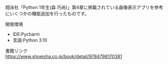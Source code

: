 翔泳社「Python 1年生(森 巧尚)」第4章に掲載されている画像表示アプリを参考にいくつかの機能追加を行ったものです。

開発環境<br>
  * IDE:Pycharm 
  * 言語:Python 3.10

書籍リンク<br>
https://www.shoeisha.co.jp/book/detail/9784798170381
